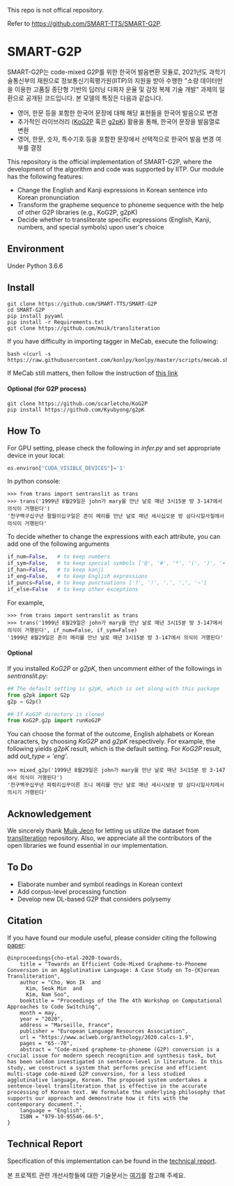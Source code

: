 This repo is not offical repository.

Refer to https://github.com/SMART-TTS/SMART-G2P.

# SMART-G2P

SMART-G2P는 code-mixed G2P를 위한 한국어 발음변환 모듈로, 2021년도 과학기술통신부의 재원으로 정보통신기획평가원(IITP)의 지원을 받아 수행한 "소량 데이터만을 이용한 고품질 종단형 기반의 딥러닝 다화자 운율 및 감정 복제 기술 개발" 과제의 일환으로 공개된 코드입니다. 본 모델의 특징은 다음과 같습니다.

- 영어, 한문 등을 포함한 한국어 문장에 대해 해당 표현들을 한국어 발음으로 변경
- 추가적인 라이브러리 ([KoG2P](https://github.com/scarletcho/KoG2P) 혹은 [g2pK](https://github.com/Kyubyong/g2pK)) 활용을 통해, 한국어 문장을 발음열로 변환
- 영어, 한문, 숫자, 특수기호 등을 포함한 문장에서 선택적으로 한국어 발음 변경 여부를 결정

This repository is the official implementation of SMART-G2P, where the development of the algorithm and code was supported by IITP. Our module has the following features:

- Change the English and Kanji expressions in Korean sentence into Korean pronunciation
- Transform the grapheme sequence to phoneme sequence with the help of other G2P libraries (e.g., KoG2P, g2pK)
- Decide whether to transliterate specific expressions (English, Kanji, numbers, and special symbols) upon user's choice

## Environment
Under Python 3.6.6

## Install
```
git clone https://github.com/SMART-TTS/SMART-G2P
cd SMART-G2P
pip install pyyaml
pip install -r Requirements.txt
git clone https://github.com/muik/transliteration
```
If you have difficulty in importing tagger in MeCab, execute the following:
```
bash <(curl -s https://raw.githubusercontent.com/konlpy/konlpy/master/scripts/mecab.sh)
```
If MeCab still matters, then follow the instruction of [this link](https://sosomemo.tistory.com/30)

#### Optional (for G2P process)
```
git clone https://github.com/scarletcho/KoG2P
pip install https://github.com/Kyubyong/g2pK
```

## How To
For GPU setting, please check the following in *infer.py* and set appropriate device in your local:
```python
os.environ["CUDA_VISIBLE_DEVICES"]='1'
```
In python console:
```
>>> from trans import sentranslit as trans
>>> trans('1999년 8월29일은 john가 mary을 만난 날로 매년 3시15분 방 3-147에서 의식이 거행된다')
'천구백구십구년 팔월이십구일은 존이 메리를 만난 날로 매년 세시십오분 방 삼다시일사칠에서 의식이 거행된다'
```
To decide whether to change the expressions with each attribute, you can add one of the following arguments
```python
if_num=False,   # to keep numbers
if_sym=False,   # to keep special symbols ['@', '#', '*', '(', ')', '+', '-', ';', ':', '/', '=', '&', '_', "'", '"'] + ['$', '￦', '￡', '￥', '€', '℃', '%']
if_han=False,   # to keep kanji
if_eng=False,   # to keep English expressions
if_puncs=False, # to keep punctuations ['?', '!', '.', ',', '~']
if_else=False   # to keep other exceptions   
```
For example, 
```
>>> from trans import sentranslit as trans
>>> trans('1999년 8월29일은 john가 mary을 만난 날로 매년 3시15분 방 3-147에서 의식이 거행된다', if_num=False, if_sym=False)
'1999년 8월29일은 존이 메리를 만난 날로 매년 3시15분 방 3-147에서 의식이 거행된다'
```
#### Optional

If you installed *KoG2P* or *g2pK*, then uncomment either of the followings in *sentranslit.py*:
```python
## The default setting is g2pK, which is set along with this package
from g2pk import G2p
g2p = G2p()

## If KoG2P directory is cloned
from KoG2P.g2p import runKoG2P
```
You can choose the format of the outcome, English alphabets or Korean characters, by choosing *KoG2P* and *g2pK* respectively. For example, the following yields *g2pK* result, which is the default setting. For *KoG2P* result, add *out_type = 'eng'*.
```
>>> mixed_g2p('1999년 8월29일은 john가 mary을 만난 날로 매년 3시15분 방 3-147에서 의식이 거행된다')
'천구백꾸십꾸년 파뤄리십꾸이른 조니 메리를 만난 날로 매년 세시시보분 방 삼다시일사치레서 의시기 거행된다'
```

## Acknowledgement
We sincerely thank [Muik Jeon](https://github.com/muik) for letting us utilize the dataset from [transliteration](https://github.com/muik/transliteration) repository. Also, we appreciate all the contributors of the open libraries we found essential in our implementation.

## To Do
- Elaborate number and symbol readings in Korean context
- Add corpus-level processing function
- Develop new DL-based G2P that considers polysemy

## Citation
If you have found our module useful, please consider citing the following [paper](https://www.aclweb.org/anthology/2020.calcs-1.9):
```
@inproceedings{cho-etal-2020-towards,
    title = "Towards an Efficient Code-Mixed Grapheme-to-Phoneme Conversion in an Agglutinative Language: A Case Study on To-{K}orean Transliteration",
    author = "Cho, Won Ik  and
      Kim, Seok Min  and
      Kim, Nam Soo",
    booktitle = "Proceedings of the The 4th Workshop on Computational Approaches to Code Switching",
    month = may,
    year = "2020",
    address = "Marseille, France",
    publisher = "European Language Resources Association",
    url = "https://www.aclweb.org/anthology/2020.calcs-1.9",
    pages = "65--70",
    abstract = "Code-mixed grapheme-to-phoneme (G2P) conversion is a crucial issue for modern speech recognition and synthesis task, but has been seldom investigated in sentence-level in literature. In this study, we construct a system that performs precise and efficient multi-stage code-mixed G2P conversion, for a less studied agglutinative language, Korean. The proposed system undertakes a sentence-level transliteration that is effective in the accurate processing of Korean text. We formulate the underlying philosophy that supports our approach and demonstrate how it fits with the contemporary document.",
    language = "English",
    ISBN = "979-10-95546-66-5",
}
```

## Technical Report

Specification of this implementation can be found in the [technical report](https://www.dropbox.com/s/fow2d0nk5x2d70f/SMART-G2P.pdf?dl=0).

본 프로젝트 관련 개선사항들에 대한 기술문서는 [여기](https://www.dropbox.com/s/fow2d0nk5x2d70f/SMART-G2P.pdf?dl=0)를 참고해 주세요.
